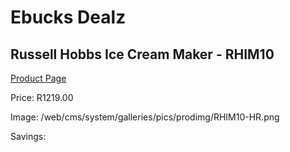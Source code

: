 
# Ebucks Dealz
## Russell Hobbs Ice Cream Maker - RHIM10
[Product Page](https://www.ebucks.com/web/shop/productSelected.do?prodId=1214554910&catId=714962196)

Price: R1219.00

Image: /web/cms/system/galleries/pics/prodimg/RHIM10-HR.png

Savings: 


	